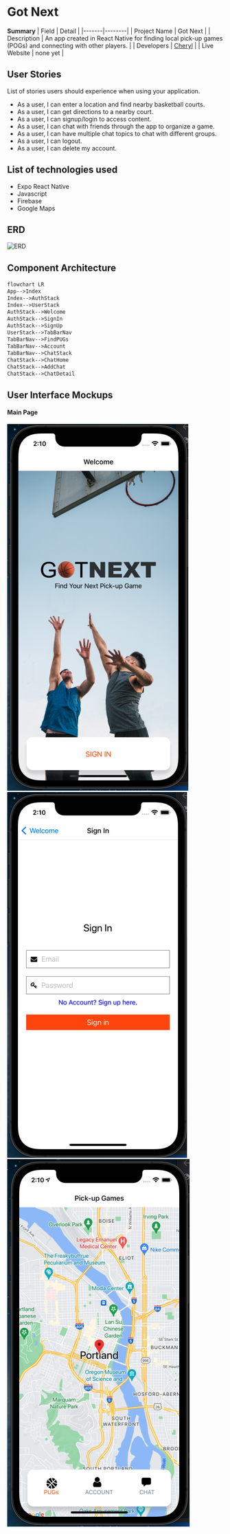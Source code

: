 # Got Next

**Summary**
| Field | Detail |
|-------|--------|
| Project Name | Got Next |
| Description | An app created in React Native for finding local pick-up games (POGs) and connecting with other players. |
| Developers | [Cheryl](https://github.com/chess2022) |
| Live Website | none yet |


## User Stories

List of stories users should experience when using your application.

- As a user, I can enter a location and find nearby basketball courts.
- As a user, I can get directions to a nearby court.
- As a user, I can signup/login to access content.
- As a user, I can chat with friends through the app to organize a game.
- As a user, I can have multiple chat topics to chat with different groups.
- As a user, I can logout.
- As a user, I can delete my account.

## List of technologies used

- Expo React Native
- Javascript
- Firebase
- Google Maps


## ERD
![ERD](erd.png)


## Component Architecture

```mermaid
flowchart LR
App-->Index
Index-->AuthStack
Index-->UserStack
AuthStack-->Welcome
AuthStack-->SignIn
AuthStack-->SignUp
UserStack-->TabBarNav
TabBarNav-->FindPUGs
TabBarNav-->Account
TabBarNav-->ChatStack
ChatStack-->ChatHome
ChatStack-->AddChat
ChatStack-->ChatDetail
```

## User Interface Mockups

#### Main Page
![Home](/app/assets/gotNext_Home.png)
![Login](/app/assets/gotNext_login.png)
![PUG Screen](/app/assets/gotNext_map.png)







